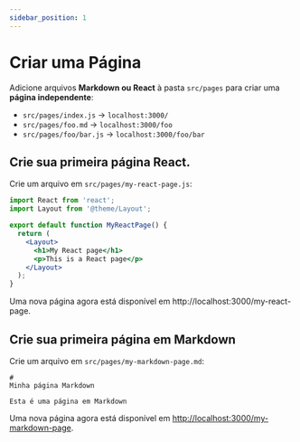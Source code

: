 ```yaml
---
sidebar_position: 1
---
```


# Criar uma Página

Adicione arquivos **Markdown ou React** à pasta `src/pages` para criar uma **página independente**:
- `src/pages/index.js` → `localhost:3000/`
- `src/pages/foo.md` → `localhost:3000/foo`
- `src/pages/foo/bar.js` → `localhost:3000/foo/bar`

## Crie sua primeira página React.

Crie um arquivo em `src/pages/my-react-page.js`:
```jsx title="src/pages/my-react-page.js"
import React from 'react';
import Layout from '@theme/Layout';

export default function MyReactPage() {
  return (
    <Layout>
      <h1>My React page</h1>
      <p>This is a React page</p>
    </Layout>
  );
}
```

Uma nova página agora está disponível em http://localhost:3000/my-react-page.

## Crie sua primeira página em Markdown

Crie um arquivo em `src/pages/my-markdown-page.md`:
```mdx title="src/pages/my-markdown-page.md"
# 
Minha página Markdown

Esta é uma página em Markdown
```
Uma nova página agora está disponível em [http://localhost:3000/my-markdown-page](http://localhost:3000/my-markdown-page).